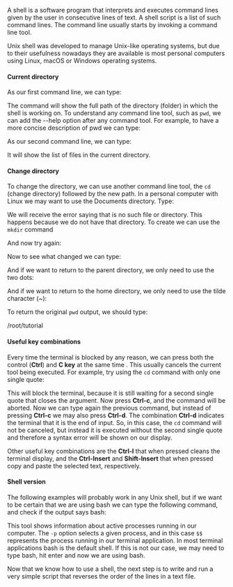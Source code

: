 <script>
import Execute from "$components/Execute.svelte";
</script>

A shell is a software program that interprets and executes command lines
given by the user in consecutive lines of text. A shell script is a list of such
command lines. The command line usually starts by invoking a command
line tool.

Unix shell was developed to manage Unix-like operating systems, but due to their usefulness nowadays they are available is most personal computers using Linux, macOS or Windows operating systems.

#### Current directory

As our first command line, we can type:

<Execute command="pwd" />

The command will show the full path of the directory (folder) in which the shell is working on.
To understand any command line tool, such as `pwd`, we can
add the --help option after any command tool. For example,
to have a more concise description of pwd we can type:

<Execute command="pwd --help" />

As our second command line, we can type:

<Execute command="ls" />

It will show the list of files in the current directory.

#### Change directory

To change the directory, we can use another command line tool, the `cd`
(change directory) followed by the new path. In a personal computer with Linux we may want to use the Documents directory. Type:

<Execute command="cd Documents" />

We will receive the error saying that is no such file or directory.
This happens because we do not have that directory.
To create we can use the `mkdir` command

<Execute command="mkdir Documents" />

And now try again:

<Execute command="cd Documents" />

Now to see what changed we can type:

<Execute command="pwd" />

And if we want to return to the parent directory, we only need to use the
two dots:

<Execute command="cd .." />

And if we want to return to the home directory, we only need to use the
tilde character (~):

<Execute command="cd ~" />

To return the original `pwd` output, we should type:

<Execute command="cd /root/tutorial" />

/root/tutorial

#### Useful key combinations

Every time the terminal is blocked by any reason, we can press both the
control (**Ctrl**) and **C key** at the same time . This usually cancels the current
tool being executed. For example, try using the `cd` command with only one
single quote:

<Execute command="cd '" />

This will block the terminal, because it is still waiting for a second single
quote that closes the argument. Now press **Ctrl-c**, and the command will be
aborted. Now we can type again the previous command, but instead of pressing
**Ctrl-c** we may also press **Ctrl-d**. The combination **Ctrl-d** indicates the terminal that it is the end of input. So, in this case, the `cd` command will not
be canceled, but instead it is executed without the second single quote and
therefore a syntax error will be shown on our display.

Other useful key combinations are the **Ctrl-l** that when pressed cleans the
terminal display, and the **Ctrl-Insert** and **Shift-Insert** that when pressed
copy and paste the selected text, respectively.

#### Shell version

The following examples will probably work in any Unix shell, but if we want
to be certain that we are using bash we can type the following command,
and check if the output says bash:

<Execute command="ps -p $$" />

This tool shows information about active processes running in our computer. The `-p` option selects a given process, and in this case `$$` represents the process running in our terminal application. In most terminal applications bash is the default shell. If this is not our case, we may need to type bash, hit enter and now we are using bash.

Now that we know how to use a shell, the next step is to write and run a very simple script that reverses the order of the lines in a text file.
